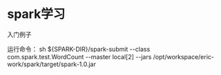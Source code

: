 spark学习
======

入门例子

运行命令：
  sh ${SPARK-DIR}/spark-submit --class com.spark.test.WordCount --master local[2] --jars /opt/workspace/eric-work/spark/target/spark-1.0.jar 

